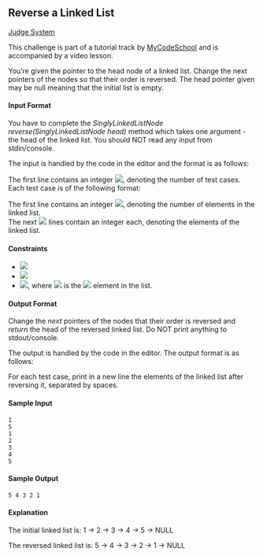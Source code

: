 ## Reverse a Linked List

[Judge System](https://www.hackerrank.com/challenges/reverse-a-linked-list/problem)

This challenge is part of a tutorial track by [MyCodeSchool](www.youtube.com/mycodeschool) and is accompanied by a video lesson.

You’re given the pointer to the head node of a linked list. Change the next pointers of the nodes so that their order is reversed. The head pointer given may be null meaning that the initial list is empty.

#### Input Format

You have to complete the *SinglyLinkedListNode reverse(SinglyLinkedListNode head)* method which takes one argument - the head of the linked list. You should NOT read any input from stdin/console.

The input is handled by the code in the editor and the format is as follows:

The first line contains an integer <img src="https://latex.codecogs.com/svg.latex?\Large&space;t">, denoting the number of test cases.<br>
Each test case is of the following format:

The first line contains an integer <img src="https://latex.codecogs.com/svg.latex?\Large&space;n">, denoting the number of elements in the linked list.<br>
The next <img src="https://latex.codecogs.com/svg.latex?\Large&space;n"> lines contain an integer each, denoting the elements of the linked list.

#### Constraints
- <img src="https://latex.codecogs.com/svg.latex?\Large&space;1\le{t}\le{10}">
- <img src="https://latex.codecogs.com/svg.latex?\Large&space;1\le{n}\le{1000}">
- <img src="https://latex.codecogs.com/svg.latex?\Large&space;1\le{list_i}\le{1000}">, where <img src="https://latex.codecogs.com/svg.latex?\Large&space;list_i"> is the <img src="https://latex.codecogs.com/svg.latex?\Large&space;i^{th}"> element in the list.

#### Output Format

Change the *next* pointers of the nodes that their order is reversed and *return* the head of the reversed linked list. Do NOT print anything to stdout/console.

The output is handled by the code in the editor. The output format is as follows:

For each test case, print in a new line the elements of the linked list after reversing it, separated by spaces.

#### Sample Input
```
1
5
1
2
3
4
5
```
#### Sample Output
```
5 4 3 2 1 
```
#### Explanation

The initial linked list is: 1 -> 2 -> 3 -> 4 -> 5 -> NULL

The reversed linked list is: 5 -> 4 -> 3 -> 2 -> 1 -> NULL
